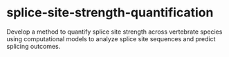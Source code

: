 # splice-site-strength-quantification
Develop a method to quantify splice site strength across vertebrate species using computational models to analyze splice site sequences and predict splicing outcomes.
